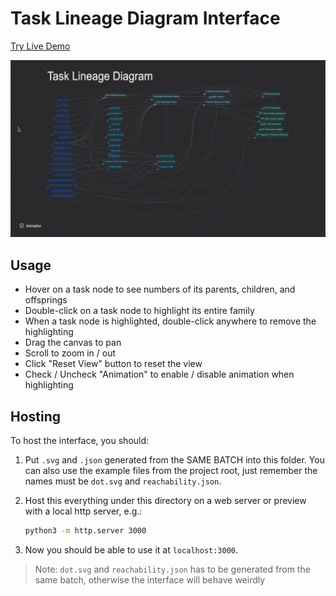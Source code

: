 # Task Lineage Diagram Interface

[Try Live Demo](https://timjjting.github.io/Task-Lineage-Generator/interface/index.html)

![Task Lineage Diagram (interactive)](../demo.gif)

## Usage

- Hover on a task node to see numbers of its parents, children, and offsprings
- Double-click on a task node to highlight its entire family
- When a task node is highlighted, double-click anywhere to remove the highlighting
- Drag the canvas to pan
- Scroll to zoom in / out
- Click "Reset View" button to reset the view
- Check / Uncheck "Animation" to enable / disable animation when highlighting

## Hosting

To host the interface, you should:

1. Put `.svg` and `.json` generated from the SAME BATCH into this folder. You can also use the example files from the project root, just remember the names must be `dot.svg` and `reachability.json`.
2. Host this everything under this directory on a web server or preview with a local http server, e.g.:

   ```sh
   python3 -m http.server 3000
   ```

3. Now you should be able to use it at `localhost:3000`.

> Note: `dot.svg` and `reachability.json` has to be generated from the same batch, otherwise the interface will behave weirdly
